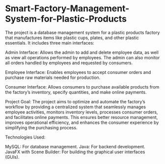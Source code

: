 # Smart-Factory-Management-System-for-Plastic-Products
The project is a database management system for a plastic products factory that manufactures items like plastic cups, plates, and other plastic essentials. It includes three main interfaces:

Admin Interface: Allows the admin to add and delete employee data, as well as view all operations performed by employees. The admin can also monitor all orders handled by employees and requested by consumers.

Employee Interface: Enables employees to accept consumer orders and purchase raw materials needed for production.

Consumer Interface: Allows consumers to purchase available products from the factory’s inventory, specify quantities, and make online payments.

Project Goal: The project aims to optimize and automate the factory’s workflow by providing a centralized system that seamlessly manages employee activities, monitors inventory levels, processes consumer orders, and facilitates online payments. This ensures better resource management, improves operational efficiency, and enhances the consumer experience by simplifying the purchasing process.

Technologies Used:

MySQL: For database management.
Java: For backend development.
JavaFX with Scene Builder: For building the graphical user interfaces (GUIs).
